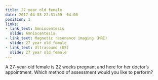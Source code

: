 ```yaml
---
title: 27 year old female
date: 2017-04-03 22:31:00 -04:00
position: 1
links:
- link_text: Amniocentesis
  slide: Amniocentesis
- link_text: Magnetic resonance imaging (MRI)
  slide: 27 year old female
- link_text: Ultrasound (US)
  slide: 27 year old female
---
```


A 27-year-old female is 22 weeks pregnant and here for her doctor’s appointment. Which method of assessment would you like to perform?